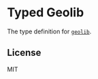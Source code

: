 # Typed Geolib

The type definition for [`geolib`](https://github.com/manuelbieh/geolib).

## License

MIT
